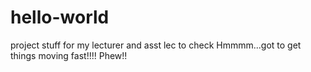 # hello-world
project stuff for my lecturer and asst lec to check
Hmmmm...got to get things moving fast!!!! Phew!!
